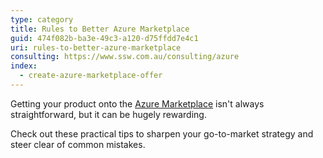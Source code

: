 ```yaml
---
type: category
title: Rules to Better Azure Marketplace
guid: 474f082b-ba3e-49c3-a120-d75ffdd7e4c1
uri: rules-to-better-azure-marketplace
consulting: https://www.ssw.com.au/consulting/azure
index:
  - create-azure-marketplace-offer
---
```


Getting your product onto the [Azure Marketplace](https://azuremarketplace.microsoft.com) isn't always straightforward, but it can be hugely rewarding.  

Check out these practical tips to sharpen your go-to-market strategy and steer clear of common mistakes.
